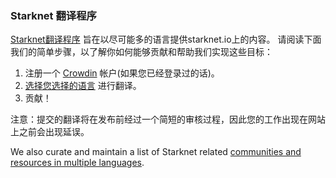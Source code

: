 ### Starknet 翻译程序

[Starknet翻译程序](https://starkware.crowdin.com/starknet-web) 旨在以尽可能多的语言提供starknet.io上的内容。 请阅读下面我们的简单步骤，以了解你如何能够贡献和帮助我们实现这些目标：

1. 注册一个 [Crowdin](https://crowdin.com/) 帐户(如果您已经登录过的话)。
2. [选择您选择的语言](https://starkware.crowdin.com/starknet-web) 进行翻译。
3. 贡献！

注意：提交的翻译将在发布前经过一个简短的审核过程，因此您的工作出现在网站上之前会出现延误。

We also curate and maintain a list of Starknet related [communities and resources in multiple languages](/en/community/language-resources).